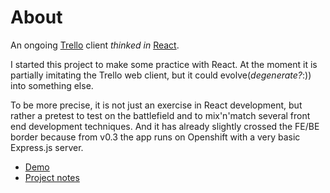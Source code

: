 # About

An ongoing [Trello](http://trello.com) client *thinked in* [React](https://facebook.github.io/).

I started this project to make some practice with React. At the moment it is partially imitating the Trello web client, but it could evolve(*degenerate?*:)) into something else.

To be more precise, it is not just an exercise in React development, but rather a pretest to test on the battlefield and to mix'n'match several front end development techniques.
And it has already slightly crossed the FE/BE border because from v0.3 the app runs on Openshift with a very basic Express.js server.

* [Demo](http://reacttrello-mgiulio.rhcloud.com/)
* [Project notes](https://giuliom.wordpress.com/category/react-trello/)

